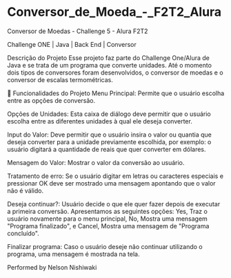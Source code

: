 # Conversor_de_Moeda_-_F2T2_Alura
Conversor de Moedas - Challenge 5 - Alura F2T2

Challenge ONE | Java | Back End | Conversor


Descrição do Projeto
Esse projeto faz parte do Challenge One/Alura de Java e se trata de um programa que converte unidades. Até o momento dois tipos de conversores foram desenvolvidos, o conversor de moedas e o conversor de escalas termométricas.

🔨 Funcionalidades do Projeto
Menu Principal: Permite que o usuário escolha entre as opções de conversão.


Opções de Unidades: Esta caixa de diálogo deve permitir que o usuário escolha entre as diferentes unidades à qual ele deseja converter.


Input do Valor: Deve permitir que o usuário insira o valor ou quantia que deseja converter para a unidade previamente escolhida, por exemplo: o usuário digitará a quantidade de reais que quer converter em dólares.


Mensagem do Valor: Mostrar o valor da conversão ao usuário.


Tratamento de erro: Se o usuário digitar em letras ou caracteres especiais e pressionar OK deve ser mostrado uma mensagem apontando que o valor não é válido.


Deseja continuar?: Usuário decide o que ele quer fazer depois de executar a primeira conversão. Apresentamos as seguintes opções: Yes, Traz o usuário novamente para o menu principal, No, Mostra uma mensagem "Programa finalizado", e Cancel, Mostra uma mensagem de "Programa concluído".


Finalizar programa: Caso o usuário deseje não continuar utilizando o programa, uma mensagem é mostrada na tela.


Performed by Nelson Nishiwaki

